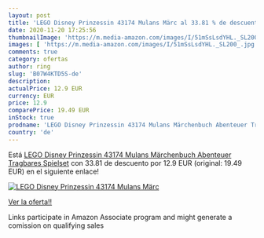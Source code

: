 ```yaml
---
layout: post
title: 'LEGO Disney Prinzessin 43174 Mulans Märc al 33.81 % de descuento'
date: 2020-11-20 17:25:56
thumbnailImage: 'https://m.media-amazon.com/images/I/51mSsLsdYHL._SL200_.jpg'
images: [ 'https://m.media-amazon.com/images/I/51mSsLsdYHL._SL200_.jpg' ]
comments: true
category: ofertas
author: ring
slug: 'B07W4KTD5S-de'
description:
actualPrice: 12.9 EUR
currency: EUR
price: 12.9
comparePrice: 19.49 EUR
inStock: true
prodname: 'LEGO Disney Prinzessin 43174 Mulans Märchenbuch Abenteuer Tragbares Spielset'
country: 'de'
---
```


Está [LEGO Disney Prinzessin 43174 Mulans Märchenbuch Abenteuer Tragbares Spielset](https://www.amazon.de/dp/B07W4KTD5S/?tag=tolees0ca-21) con 33.81 de descuento por 12.9 EUR (original: 19.49 EUR) en el siguiente enlace!

[![LEGO Disney Prinzessin 43174 Mulans Märc](https://m.media-amazon.com/images/I/51mSsLsdYHL._SL200_.jpg)](https://www.amazon.de/dp/B07W4KTD5S/?tag=tolees0ca-21)

[Ver la oferta!!](https://www.amazon.de/dp/B07W4KTD5S/?tag=tolees0ca-21)

Links participate in Amazon Associate program and might generate a comission on qualifying sales



